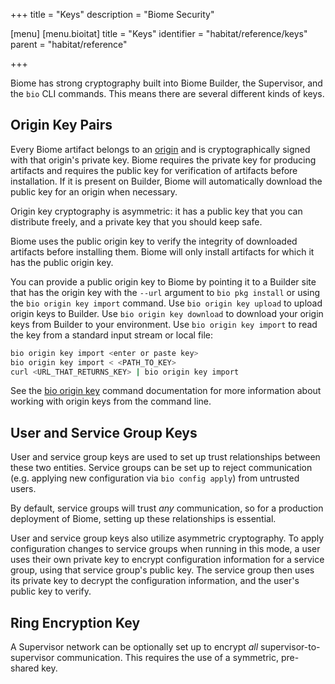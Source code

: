 +++
title = "Keys"
description = "Biome Security"

[menu]
  [menu.bioitat]
    title = "Keys"
    identifier = "habitat/reference/keys"
    parent = "habitat/reference"

+++

Biome has strong cryptography built into Biome Builder, the Supervisor, and the `bio` CLI commands. This means there are several different kinds of keys.

## Origin Key Pairs

Every Biome artifact belongs to an [origin](/docs/glossary/glossary-artifacts) and is cryptographically signed with that origin's private key. Biome requires the private key for producing artifacts and requires the public key for verification of artifacts before installation. If it is present on Builder, Biome will automatically download the public key for an origin when necessary.

Origin key cryptography is asymmetric: it has a public key that you can distribute freely, and a private key that you should keep safe.

Biome uses the public origin key to verify the integrity of downloaded artifacts before installing them.
Biome will only install artifacts for which it has the public origin key.

You can provide a public origin key to Biome by pointing it to a Builder site that has the origin key with the `--url` argument to `bio pkg install` or using the `bio origin key import` command.
Use `bio origin key upload` to upload origin keys to Builder.
Use `bio origin key download` to download your origin keys from Builder to your environment.
Use `bio origin key import` to read the key from a standard input stream or local file:

```bash
bio origin key import <enter or paste key>
bio origin key import < <PATH_TO_KEY>
curl <URL_THAT_RETURNS_KEY> | bio origin key import
```

See the [bio origin key](docs/habitat-cli/#bio-origin-key) command documentation for more information about working with origin keys from the command line.

## User and Service Group Keys

User and service group keys are used to set up trust relationships between these two entities. Service groups can be set up to reject communication (e.g. applying new configuration via `bio config apply`) from untrusted users.

By default, service groups will trust *any* communication, so for a production deployment of Biome, setting up these relationships is essential.

User and service group keys also utilize asymmetric cryptography. To apply configuration changes to service groups when running in this mode, a user uses their own private key to encrypt configuration information for a service group, using that service group's public key. The service group then uses its private key to decrypt the configuration information, and the user's public key to verify.

## Ring Encryption Key

A Supervisor network can be optionally set up to encrypt *all* supervisor-to-supervisor communication. This requires the use of a symmetric, pre-shared key.
